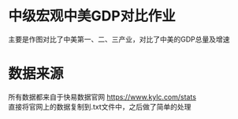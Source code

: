 # 中级宏观中美GDP对比作业  
主要是作图对比了中美第一、二、三产业，对比了中美的GDP总量及增速  
# 数据来源  
所有数据都来自于快易数据官网 https://www.kylc.com/stats  
直接将官网上的数据复制到.txt文件中，之后做了简单的处理  
